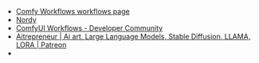 
- [Comfy Workflows workflows page](https://comfyworkflows.com/workflows)
- [Nordy](https://nordy.ai/)
- [ComfyUI Workflows - Developer Community](https://openart.ai/workflows/all)
- [Aitrepreneur \| Ai art, Large Language Models, Stable Diffusion, LLAMA, LORA \| Patreon](https://www.patreon.com/aitrepreneur)
- 